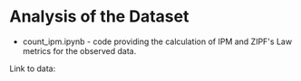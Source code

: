 # Analysis of the Dataset
- count_ipm.ipynb - code providing the calculation of IPM and ZIPF's Law metrics for the observed data.

Link to data: 

